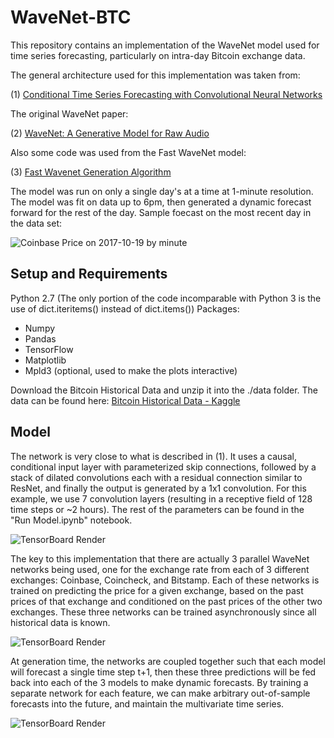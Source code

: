 # WaveNet-BTC
This repository contains an implementation of the WaveNet model used for time series forecasting, particularly on intra-day Bitcoin exchange data.

The general architecture used for this implementation was taken from: 

(1) [Conditional Time Series Forecasting with Convolutional Neural Networks](https://arxiv.org/abs/1703.04691)

The original WaveNet paper:

(2) [WaveNet: A Generative Model for Raw Audio](https://arxiv.org/abs/1609.03499)

Also some code was used from the Fast WaveNet model:

(3) [Fast Wavenet Generation Algorithm](https://arxiv.org/abs/1611.09482)

The model was run on only a single day's at a time at 1-minute resolution. The model was fit on data up to 6pm, then generated a dynamic forecast forward for the rest of the day. Sample foecast on the most recent day in the data set:

![Coinbase Price on 2017-10-19 by minute](https://github.com/kykosic/WaveNet-BTC/blob/master/images/sample_output.png "Sample forecast of most recent date in data set")

## Setup and Requirements
Python 2.7 (The only portion of the code incomparable with Python 3 is the use of dict.iteritems() instead of dict.items())
Packages:
* Numpy
* Pandas
* TensorFlow
* Matplotlib
* Mpld3 (optional, used to make the plots interactive)

Download the Bitcoin Historical Data and unzip it into the ./data folder. The data can be found here:
[Bitcoin Historical Data - Kaggle](https://www.kaggle.com/mczielinski/bitcoin-historical-data)

## Model
The network is very close to what is described in (1). It uses a causal, conditional input layer with parameterized skip connections, followed by a stack of dilated convolutions each with a residual connection similar to ResNet, and finally the output is generated by a 1x1 convolution. For this example, we use 7 convolution layers (resulting in a receptive field of 128 time steps or ~2 hours). The rest of the parameters can be found in the "Run Model.ipynb" notebook.

![TensorBoard Render](https://github.com/kykosic/WaveNet-BTC/blob/master/images/single_wavenet.png "Single WaveNet")

The key to this implementation that there are actually 3 parallel WaveNet networks being used, one for the exchange rate from each of 3 different exchanges: Coinbase, Coincheck, and Bitstamp. Each of these networks is trained on predicting the price for a given exchange, based on the past prices of that exchange and conditioned on the past prices of the other two exchanges. These three networks can be trained asynchronously since all historical data is known. 

![TensorBoard Render](https://github.com/kykosic/WaveNet-BTC/blob/master/images/entire_graph.png "Graph Overview")

At generation time, the networks are coupled together such that each model will forecast a single time step t+1, then these three predictions will be fed back into each of the 3 models to make dynamic forecasts. By training a separate network for each feature, we can make arbitrary out-of-sample forecasts into the future, and maintain the multivariate time series. 

![TensorBoard Render](https://github.com/kykosic/WaveNet-BTC/blob/master/images/input_layer.png "Input layer of a single network")
